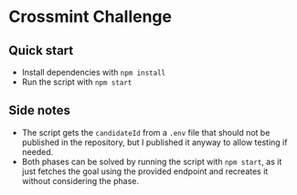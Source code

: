 # Crossmint Challenge
## Quick start
* Install dependencies with `npm install`
* Run the script with `npm start`

## Side notes
* The script gets the `candidateId` from a `.env` file that should not be published in the repository, but I published it anyway to allow testing if needed.
* Both phases can be solved by running the script with `npm start`, as it just fetches the goal using the provided endpoint and recreates it without considering the phase.